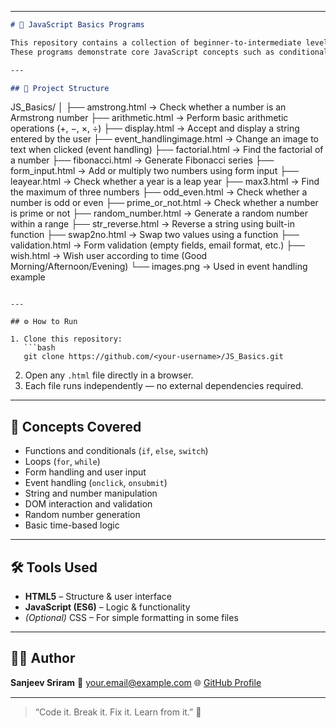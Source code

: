 
---

```markdown
# 🧠 JavaScript Basics Programs

This repository contains a collection of beginner-to-intermediate level **JavaScript programs**, each implemented as a standalone HTML file.  
These programs demonstrate core JavaScript concepts such as conditionals, loops, event handling, and form manipulation — all directly executable in your browser.

---

## 📂 Project Structure

```

JS_Basics/
│
├── amstrong.html             → Check whether a number is an Armstrong number
├── arithmetic.html           → Perform basic arithmetic operations (+, −, ×, ÷)
├── display.html              → Accept and display a string entered by the user
├── event_handlingimage.html  → Change an image to text when clicked (event handling)
├── factorial.html            → Find the factorial of a number
├── fibonacci.html            → Generate Fibonacci series
├── form_input.html           → Add or multiply two numbers using form input
├── leayear.html              → Check whether a year is a leap year
├── max3.html                 → Find the maximum of three numbers
├── odd_even.html             → Check whether a number is odd or even
├── prime_or_not.html         → Check whether a number is prime or not
├── random_number.html        → Generate a random number within a range
├── str_reverse.html          → Reverse a string using built-in function
├── swap2no.html              → Swap two values using a function
├── validation.html           → Form validation (empty fields, email format, etc.)
├── wish.html                 → Wish user according to time (Good Morning/Afternoon/Evening)
└── images.png                → Used in event handling example

````

---

## ⚙️ How to Run

1. Clone this repository:
   ```bash
   git clone https://github.com/<your-username>/JS_Basics.git
````

2. Open any `.html` file directly in a browser.
3. Each file runs independently — no external dependencies required.

---

## 🧩 Concepts Covered

* Functions and conditionals (`if`, `else`, `switch`)
* Loops (`for`, `while`)
* Form handling and user input
* Event handling (`onclick`, `onsubmit`)
* String and number manipulation
* DOM interaction and validation
* Random number generation
* Basic time-based logic

---

## 🛠️ Tools Used

* **HTML5** – Structure & user interface
* **JavaScript (ES6)** – Logic & functionality
* *(Optional)* CSS – For simple formatting in some files

---

## 👨‍💻 Author

**Sanjeev Sriram**
📧 [your.email@example.com](mailto:your.email@example.com)
🌐 [GitHub Profile](https://github.com/<your-username>)

---

> “Code it. Break it. Fix it. Learn from it.” 🚀

